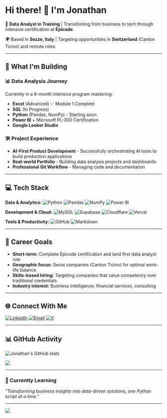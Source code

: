 # Hi there! 👋 I'm Jonathan

🎯 **Data Analyst in Training** | Transitioning from business to tech through intensive certification at **Epicode**

🌍 Based in **Sezze, Italy** | Targeting opportunities in **Switzerland** (Canton Ticino) and remote roles

---

## 🚀 What I'm Building

### 📊 **Data Analysis Journey** 
Currently in a 6-month intensive program mastering:
- **Excel** (Advanced) ✅ Module 1 Complete
- **SQL** (In Progress) 
- **Python** (Pandas, NumPy) - Starting soon
- **Power BI** + Microsoft PL-300 Certification
- **Google Looker Studio**

### 🛠️ **Project Experience**
- **AI-First Product Development** - Successfully orchestrating AI tools to build production applications
- **Real-world Portfolio** - Building data analysis projects and dashboards
- **Professional Git Workflow** - Managing code and documentation

---

## 💻 Tech Stack

**Data & Analytics:**
![Python](https://img.shields.io/badge/python-3670A0?style=for-the-badge&logo=python&logoColor=ffdd54) 
![Pandas](https://img.shields.io/badge/pandas-%23150458.svg?style=for-the-badge&logo=pandas&logoColor=white) 
![NumPy](https://img.shields.io/badge/numpy-%23013243.svg?style=for-the-badge&logo=numpy&logoColor=white) 
![Power Bi](https://img.shields.io/badge/power_bi-F2C811?style=for-the-badge&logo=powerbi&logoColor=black)

**Development & Cloud:**
![MySQL](https://img.shields.io/badge/mysql-4479A1.svg?style=for-the-badge&logo=mysql&logoColor=white) 
![Supabase](https://img.shields.io/badge/Supabase-3ECF8E?style=for-the-badge&logo=supabase&logoColor=white) 
![Cloudflare](https://img.shields.io/badge/Cloudflare-F38020?style=for-the-badge&logo=Cloudflare&logoColor=white) 
![Vercel](https://img.shields.io/badge/vercel-%23000000.svg?style=for-the-badge&logo=vercel&logoColor=white)

**Tools & Productivity:**
![GitHub](https://img.shields.io/badge/github-%23121011.svg?style=for-the-badge&logo=github&logoColor=white) 
![Markdown](https://img.shields.io/badge/markdown-%23000000.svg?style=for-the-badge&logo=markdown&logoColor=white)

---

## 🎯 Career Goals

- **Short-term:** Complete Epicode certification and land first data analyst role
- **Geographic focus:** Swiss companies (Canton Ticino) for optimal work-life balance
- **Skills-based hiring:** Targeting companies that value competency over traditional credentials
- **Industry interest:** Business intelligence, financial services, consulting

---

## 🌐 Connect With Me

[![LinkedIn](https://img.shields.io/badge/LinkedIn-%230077B5.svg?logo=linkedin&logoColor=white)](https://linkedin.com/in/jonathan-santhanam) 
[![Email](https://img.shields.io/badge/Email-D14836?logo=gmail&logoColor=white)](mailto:jonathan.santhanam@gmail.com) 
[![X](https://img.shields.io/badge/X-black.svg?logo=X&logoColor=white)](https://x.com/@JonSa80)

---

## 📊 GitHub Activity

![Jonathan's GitHub stats](https://github-readme-stats.vercel.app/api?username=JonathanSanticss&show_icons=true&theme=vue-dark&hide_border=false&include_all_commits=false&count_private=false)

![](https://github-readme-stats.vercel.app/api/top-langs/?username=JonathanSanticss&theme=vue-dark&hide_border=false&include_all_commits=false&count_private=false&layout=compact)

---

### 💭 Currently Learning
*"Transforming business insights into data-driven solutions, one Python script at a time."*

---
[![](https://visitcount.itsvg.in/api?id=jonathansanthanam&icon=0&color=0)](https://visitcount.itsvg.in)
